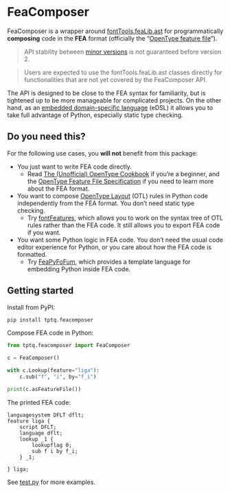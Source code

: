# FeaComposer

FeaComposer is a wrapper around [fontTools.feaLib.ast](https://github.com/fonttools/fonttools/blob/main/Lib/fontTools/feaLib/ast.py) for programmatically **composing** code in the **FEA** format (officially the “[OpenType feature file](https://adobe-type-tools.github.io/afdko/OpenTypeFeatureFileSpecification.html)”).

> API stability between [minor versions](https://semver.org) is not guaranteed before version 2.

> Users are expected to use the fontTools.feaLib.ast classes directly for functionalities that are not yet covered by the FeaComposer API.

The API is designed to be close to the FEA syntax for familiarity, but is tightened up to be more manageable for complicated projects. On the other hand, as an [embedded domain-specific language](https://en.wikipedia.org/wiki/Domain-specific_language) (eDSL) it allows you to take full advantage of Python, especially static type checking.

## Do you need this?

For the following use cases, you **will not** benefit from this package:

- You just want to write FEA code directly.
  - Read [The (Unofficial) OpenType Cookbook](https://opentypecookbook.com) if you’re a beginner, and the [OpenType Feature File Specification](https://adobe-type-tools.github.io/afdko/OpenTypeFeatureFileSpecification.html) if you need to learn more about the FEA format.
- You want to compose [OpenType Layout](https://learn.microsoft.com/en-us/typography/opentype/spec/ttochap1) (OTL) rules in Python code independently from the FEA format. You don’t need static type checking.
  - Try [fontFeatures](https://github.com/simoncozens/fontFeatures), which allows you to work on the syntax tree of OTL rules rather than the FEA code. It still allows you to export FEA code if you want.
- You want some Python logic in FEA code. You don’t need the usual code editor experience for Python, or you care about how the FEA code is formatted.
  - Try [FeaPyFoFum](https://github.com/typesupply/feaPyFoFum), which provides a template language for embedding Python inside FEA code.

## Getting started

Install from PyPI:

```sh
pip install tptq.feacomposer
```

Compose FEA code in Python:

```py
from tptq.feacomposer import FeaComposer

c = FeaComposer()

with c.Lookup(feature="liga"):
    c.sub("f", "i", by="f_i")

print(c.asFeatureFile())
```

The printed FEA code:

```fea
languagesystem DFLT dflt;
feature liga {
    script DFLT;
    language dflt;
    lookup _1 {
        lookupflag 0;
        sub f i by f_i;
    } _1;

} liga;
```

See [test.py](https://github.com/typotheque/feacomposer/blob/main/test.py) for more examples.
